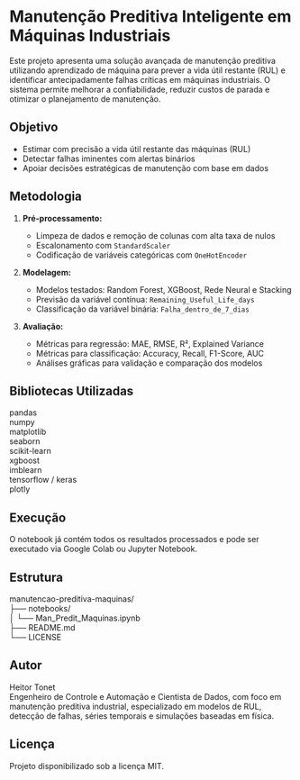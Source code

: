 # Manutenção Preditiva Inteligente em Máquinas Industriais

Este projeto apresenta uma solução avançada de manutenção preditiva utilizando aprendizado de máquina para prever a vida útil restante (RUL) e identificar antecipadamente falhas críticas em máquinas industriais. O sistema permite melhorar a confiabilidade, reduzir custos de parada e otimizar o planejamento de manutenção.

## Objetivo

- Estimar com precisão a vida útil restante das máquinas (RUL)
- Detectar falhas iminentes com alertas binários
- Apoiar decisões estratégicas de manutenção com base em dados

## Metodologia

1. **Pré-processamento:**
   - Limpeza de dados e remoção de colunas com alta taxa de nulos
   - Escalonamento com `StandardScaler`
   - Codificação de variáveis categóricas com `OneHotEncoder`

2. **Modelagem:**
   - Modelos testados: Random Forest, XGBoost, Rede Neural e Stacking
   - Previsão da variável contínua: `Remaining_Useful_Life_days`
   - Classificação da variável binária: `Falha_dentro_de_7_dias`

3. **Avaliação:**
   - Métricas para regressão: MAE, RMSE, R², Explained Variance
   - Métricas para classificação: Accuracy, Recall, F1-Score, AUC
   - Análises gráficas para validação e comparação dos modelos

## Bibliotecas Utilizadas

pandas  
numpy  
matplotlib  
seaborn  
scikit-learn  
xgboost  
imblearn  
tensorflow / keras  
plotly

## Execução

O notebook já contém todos os resultados processados e pode ser executado via Google Colab ou Jupyter Notebook.

## Estrutura

manutencao-preditiva-maquinas/  
├── notebooks/  
│   └── Man_Predit_Maquinas.ipynb  
├── README.md    
└── LICENSE

## Autor

Heitor Tonet  
Engenheiro de Controle e Automação e Cientista de Dados, com foco em manutenção preditiva industrial, especializado em modelos de RUL, detecção de falhas, séries temporais e simulações baseadas em física.

## Licença

Projeto disponibilizado sob a licença MIT.
